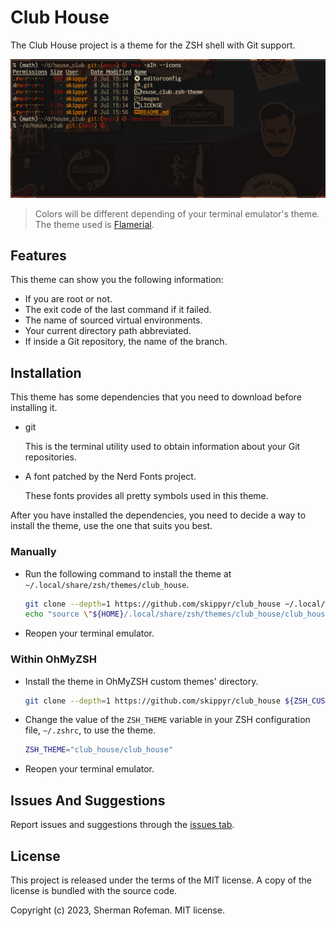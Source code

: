 # Club House

The Club House project is a theme for the ZSH shell with Git support.

![](images/preview.png)

> Colors will be different depending of your terminal emulator's theme. The
> theme used is [Flamerial](https://github.com/skippyr/flamerial).

## Features

This theme can show you the following information:

-   If you are root or not.
-   The exit code of the last command if it failed.
-   The name of sourced virtual environments.
-   Your current directory path abbreviated.
-   If inside a Git repository, the name of the branch.

## Installation

This theme has some dependencies that you need to download before installing it.

-   git

    This is the terminal utility used to obtain information about your Git
    repositories.

-   A font patched by the Nerd Fonts project.

    These fonts provides all pretty symbols used in this theme.

After you have installed the dependencies, you need to decide a way to install
the theme, use the one that suits you best.

### Manually

-   Run the following command to install the theme at
    `~/.local/share/zsh/themes/club_house`.

    ```bash
    git clone --depth=1 https://github.com/skippyr/club_house ~/.local/share/zsh/themes/club_house &&
    echo "source \"${HOME}/.local/share/zsh/themes/club_house/club_house.zsh-theme\"" >> ~/.zshrc
    ```

-   Reopen your terminal emulator.

### Within OhMyZSH

-   Install the theme in OhMyZSH custom themes' directory.

    ```bash
    git clone --depth=1 https://github.com/skippyr/club_house ${ZSH_CUSTOM:-${HOME}/.oh-my-zsh/custom}/themes/club_house
    ```

-   Change the value of the `ZSH_THEME` variable in your ZSH configuration file,
    `~/.zshrc`, to use the theme.

    ```bash
    ZSH_THEME="club_house/club_house"
    ```

-   Reopen your terminal emulator.

## Issues And Suggestions

Report issues and suggestions through the [issues tab](https://github.com/skippyr/club_house/issues).

## License

This project is released under the terms of the MIT license. A copy of the
license is bundled with the source code.

Copyright (c) 2023, Sherman Rofeman. MIT license.
